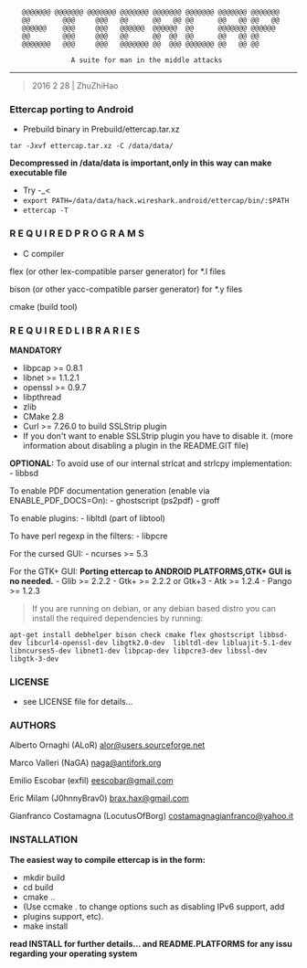 

       @@@@@@@ @@@@@@@ @@@@@@@ @@@@@@@ @@@@@@@ @@@@@@@ @@@@@@@ @@@@@@@
       @@        @@@     @@@   @@      @@   @@ @@      @@   @@ @@   @@
       @@@@@@    @@@     @@@   @@@@@@  @@@@@@  @@      @@@@@@@ @@@@@@
       @@        @@@     @@@   @@      @@  @@  @@      @@   @@ @@
       @@@@@@@   @@@     @@@   @@@@@@@ @@  @@@ @@@@@@@ @@   @@ @@     

                   A suite for man in the middle attacks
----------------------------------------------------------------------------------

> 2016 2 28 | ZhuZhiHao

###                  Ettercap porting to Android
- Prebuild binary in Prebuild/ettercap.tar.xz

`tar -Jxvf ettercap.tar.xz -C /data/data/`

**Decompressed in /data/data is important,only in this way can make executable file**  

- Try -\_<
- `export PATH=/data/data/hack.wireshark.android/ettercap/bin/:$PATH`
- `ettercap -T`


###                     R E Q U I R E D   P R O G R A M S

- C compiler

flex (or other lex-compatible parser generator) for *.l files

bison (or other yacc-compatible parser generator) for *.y files

cmake (build tool)

###                     R E Q U I R E D   L I B R A R I E S

 **MANDATORY**

   - libpcap >= 0.8.1
   - libnet  >= 1.1.2.1 
   - openssl >= 0.9.7
   - libpthread
   - zlib
   - CMake 2.8
   - Curl    >= 7.26.0 to build SSLStrip plugin
   - If you don't want to enable SSLStrip plugin you have to disable it. (more information about disabling a plugin in the README.GIT file)

**OPTIONAL:**
   To avoid use of our internal strlcat and strlcpy implementation:
    - libbsd

   To enable PDF documentation generation (enable via ENABLE_PDF_DOCS=On):
    - ghostscript (ps2pdf)
    - groff

   To enable plugins:
    - libltdl (part of libtool)

   To have perl regexp in the filters:
    - libpcre

   For the cursed GUI:
    - ncurses   >= 5.3

   For the GTK+ GUI:
   **Porting ettercap to ANDROID PLATFORMS,GTK+ GUI is no needed.**
    - Glib      >= 2.2.2
    - Gtk+      >= 2.2.2 or Gtk+3
    - Atk       >= 1.2.4
    - Pango     >= 1.2.3

> If you are running on debian, or any debian based distro you can install the required dependencies by running:

`apt-get install debhelper bison check cmake flex ghostscript libbsd-dev libcurl4-openssl-dev libgtk2.0-dev  libltdl-dev libluajit-5.1-dev libncurses5-dev libnet1-dev libpcap-dev libpcre3-dev libssl-dev libgtk-3-dev`

###                                   LICENSE

-   see LICENSE file for details...

###                                   AUTHORS

   Alberto Ornaghi (ALoR) <alor@users.sourceforge.net>

   Marco Valleri (NaGA) <naga@antifork.org>

   Emilio Escobar (exfil) <eescobar@gmail.com>
  
   Eric Milam (J0hnnyBrav0) <brax.hax@gmail.com>

   Gianfranco Costamagna (LocutusOfBorg) <costamagnagianfranco@yahoo.it>

###                                INSTALLATION

**The easiest way to compile ettercap is in the form:**

  -  mkdir build
  -  cd build
  -  cmake ..
  -  (Use ccmake . to change options such as disabling IPv6 support, add
  -  plugins support, etc).
  -  make install

 **read INSTALL for further details... and README.PLATFORMS for any issu regarding your operating system**


